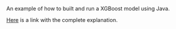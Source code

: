 An example of how to built and run a XGBoost model using Java.

[Here](https://medium.com/@alejandro.attento/xgboost-using-java-explained-24c895f9f7dd) is a link with the complete explanation.
